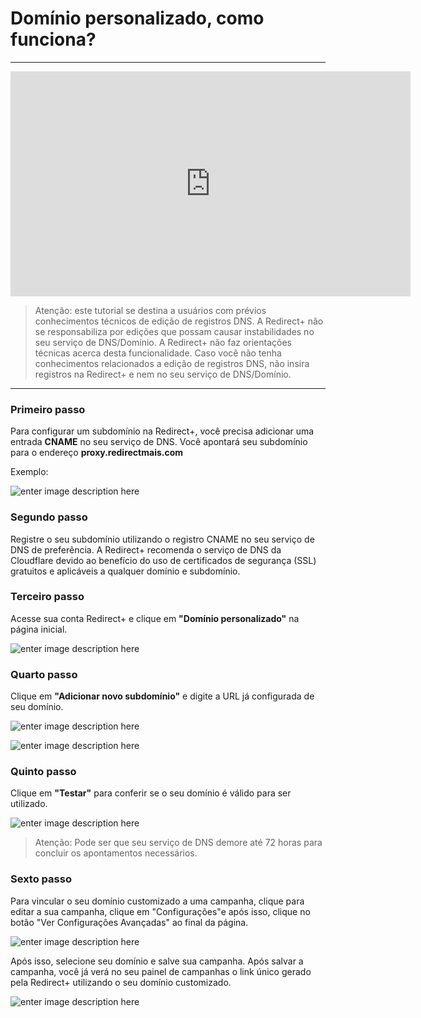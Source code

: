 ﻿# Domínio personalizado, como funciona?

<hr>

<iframe width="640" height="360" src="https://www.youtube.com/embed/2jNgkK2E3ck" title="YouTube video player" frameborder="0" allow="accelerometer; autoplay; clipboard-write; encrypted-media; gyroscope; picture-in-picture" allowfullscreen></iframe>

>  Atenção: este tutorial se destina a usuários com prévios conhecimentos técnicos de edição de registros DNS. A Redirect+ não se responsabiliza por edições que possam causar instabilidades no seu serviço de DNS/Domínio. A Redirect+ não faz orientações técnicas acerca desta funcionalidade. Caso você não tenha conhecimentos relacionados a edição de registros DNS, não insira registros na Redirect+ e nem no seu serviço de DNS/Domínio.

<hr> 

### Primeiro passo

Para configurar um subdomínio na Redirect+, você precisa adicionar uma entrada  **CNAME** no seu serviço de DNS. Você apontará seu subdomínio para o endereço  **proxy.redirectmais.com**

Exemplo:

![enter image description here](https://i.imgur.com/70b2J16.png)



### Segundo passo

Registre o seu subdomínio utilizando o registro CNAME no seu serviço de DNS de preferência. A Redirect+ recomenda o serviço de DNS da Cloudflare devido ao benefício do uso de certificados de segurança (SSL) gratuitos e aplicáveis a qualquer domínio e subdomínio.

### Terceiro passo

Acesse sua conta Redirect+ e clique em **"Domínio personalizado"** na página inicial.

![enter image description here](https://i.imgur.com/FMFYfv5.png)

### Quarto passo

Clique em **"Adicionar novo subdomínio"** e digite a URL já configurada de seu domínio.

![enter image description here](https://i.imgur.com/YJOrAJe.png)

![enter image description here](https://i.imgur.com/BOaplhP.png)


### Quinto passo

Clique em **"Testar"** para conferir se o seu domínio é válido para ser utilizado.


![enter image description here](https://i.imgur.com/U0Xd9cn.png)

> Atenção: Pode ser que seu serviço de DNS demore até 72 horas para concluir os apontamentos necessários.

### Sexto passo 

Para vincular o seu domínio customizado a uma campanha, clique para editar a sua campanha, clique em "Configurações"e após isso, clique no botão "Ver Configurações Avançadas" ao final da página.

![enter image description here](https://i.imgur.com/Cwv0kHf.png)

Após isso, selecione seu domínio e salve sua campanha. Após salvar a campanha, você já verá no seu painel de campanhas o link único gerado pela Redirect+ utilizando o seu domínio customizado.

![enter image description here](https://i.imgur.com/2ruyDNt.png)



